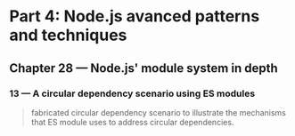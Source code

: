 # Part 4: Node.js avanced patterns and techniques
## Chapter 28 &mdash; Node.js' module system in depth 
### 13 &mdash; A circular dependency scenario using ES modules
> fabricated circular dependency scenario to illustrate the mechanisms that ES module uses to address circular dependencies.

